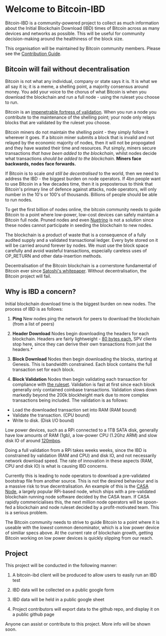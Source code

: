 # Welcome to Bitcoin-IBD

Bitcoin-IBD is a community-powered project to collect as much information about the Initial Blockchain Download (IBD) times of Bitcoin across as many devices and networks as possible. This will be useful for community decision-making around the healthiness of the block size. 

This organisation will be maintained by Bitcoin community members. Please see the [Contribution Guide](https://github.com/bitcoin-ibd/bitcoin-ibd/blob/master/guide.md).

## Bitcoin will fail without decentralisation

Bitcoin is not what any individual, company or state says it is. It is what we all say it is; it is a meme, a shelling point, a majority consensus around money. You add your voice to the chorus of what Bitcoin is when you download the blockchain and run a full node - using the ruleset you choose to run. 

Bitcoin is an [impenetrable fortress of validation](https://hackernoon.com/bitcoin-miners-beware-invalid-blocks-need-not-apply-51c293ee278b). When you run a node you contribute to the maintenance of the shelling point; your node only relays blocks that are validated by the ruleset you choose. 

Bitcoin miners do not maintain the shelling point - they simply follow it wherever it goes. If a bitcoin miner submits a block that is invalid and not relayed by the economic majority of nodes, then it will not be propogated and they have wasted their time and resources. Put simply, miners secure transactions *that have been added to the blockchain*, whilst nodes decide what transactions *should be added to the blockchain*. **Miners face backwards, nodes face forwards.** 

If Bitcoin is to scale *and still be decentralised* to the world, then we need to address the IBD - the biggest burden on node operators. If 4bn people want to use Bitcoin in a few decades time, then it is preposterous to think that Bitcoin's primary line of defence against attacks, node operators, will only number in the 10's or 100's of thousands. Billions of people should be able to run nodes. 

To get the first billion of nodes online, the bitcoin community needs to guide Bitcoin to a point where low-power, low-cost devices can safely maintain a Bitcoin full node. Pruned nodes and even [Nuetrino](https://github.com/lightninglabs/neutrino) is not a solution since these nodes cannot participate in seeding the blockchain to new nodes. 

The blockchain is a product of waste that is a consequence of a fully audited supply and a validated transactional ledger. Every byte stored on it will be carried around forever by nodes. We must use the block space carefully and avoid wasteful transactions, especially careless uses of OP_RETURN and other data-insertion methods. 

Decentralisation of the Bitcoin blockchain is a cornerstone fundamental of Bitcoin ever since [Satoshi's whitepaper](https://bitcoin.org/bitcoin.pdf). Without decentralisation, the Bitcoin project will fail.


## Why is IBD a concern?

Initial blockchain download time is the biggest burden on new nodes. The process of IBD is as follows:

1) **Ping** New nodes ping the network for peers to download the blockchain (from a list of peers)

2) **Header Download** Nodes begin downloading the headers for each blockchain. Headers are fairly lightweight - [80 bytes each.](https://bitcoin.stackexchange.com/questions/48420/what-hardware-requirements-does-a-spv-client-have?rq=1) SPV clients stop here, since they can derive their own transactions from just the headers.*

3) **Block Download** Nodes then begin downloading the blocks, starting at Genesis. This is bandwidth constrained. Each block contains the full transaction set for each block.

4) **Block Validation** Nodes then begin validating each transaction for compliance with [the ruleset](https://github.com/bitcoin/bitcoin/blob/master/src/consensus/tx_verify.cpp). Validation is fast at first since each block generally only contained coinbase transactions. Validation slows down markedly beyond the 200k blockheight mark due to more complex transactions being included. The validation is as follows:
  - Load the downloaded transaction set into RAM (RAM bound)
  - Validate the transaction. (CPU bound)
  - Write to disk. (Disk I/O bound)
  
Low power devices, such as a RPi connected to a 1TB SATA disk, generally have low amounts of RAM (1gb), a low-power CPU (1.2Ghz ARM) and slow disk IO of around [120mbps](https://www.amazon.com/Seagate-Portable-External-Drive-STGX1000400/dp/B07CRG7BBH/ref=sr_1_1_sspa?keywords=1tb+seagate&qid=1549926521&s=gateway&sr=8-1-spons&psc=1). 

Doing a full validation from a RPi takes weeks weeks, since the IBD is constrained by validation (RAM and CPU) and disk IO, and not necessarily network download speed. The rate of innovation in these aspects (RAM, CPU and disk IO) is what is causing IBD concerns.

Currently this is leading to node operators to download a pre-validated bootstrap file from another source. This is not the desired behaviour and is a massive risk to true decentralisation. An example of this is the [CASA Node](https://store.casa/lightning-node/), a largely popular RPi-based node, which ships with a pre-validated blockchain running node software decided by the CASA team. If CASA rapidly commericialises this, the next million node operators will be spoon-fed a blockchain and node ruleset decided by a profit-motivated team. This is a serious problem. 

The Bitcoin community needs to strive to guide Bitcoin to a point where it is useable with the *lowest* common denominator, which is a low power device of similiar specs above. At the current rate of blockchain growth, getting Bitcoin working on low power devices is quickly slipping from our reach.

## Project

This project will be conducted in the following manner:

1) A bitcoin-ibd client will be produced to allow users to easily run an IBD test

2) IBD data will be collected on a public google form

3) IBD data will be held in a public google sheet

4) Project contributors will export data to the github repo, and display it on a public github page

Anyone can assist or contribute to this project. More info will be shown soon. 

